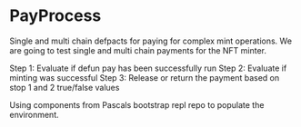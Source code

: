 # PayProcess
 Single and multi chain defpacts for paying for complex mint operations. We are going to test single and multi chain
 payments for the NFT minter.

 Step 1: Evaluate if defun pay has been successfully run
 Step 2: Evaluate if minting was successful
 Step 3: Release or return the payment based on stop 1 and 2 true/false values

Using components from Pascals bootstrap repl repo to populate the environment.


